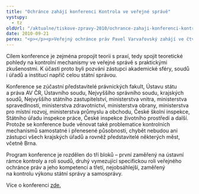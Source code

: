 ```yaml
---
title: "Ochránce zahájí konferenci Kontrola ve veřejné správě"
vystupy:
  - tz
oldUrl: "/aktualne/tiskove-zpravy-2010/ochrance-zahaji-konferenci-kontrola-ve-verejne-sprave"
date: 2010-09-21
perex: "<p></p><p>Veřejný ochránce práv Pavel Varvařovský zahájí ve čtvrtek 23. 9. dvoudenní konferenci Kontrola ve veřejné správě, která se koná v Kanceláři veřejného ochránce práv v Brně. </p>"
---
```


<!-- imported from the old website -->

<p>Cílem konference je zejména propojit teorii s praxí, tedy spojit teoretické pohledy na kontrolní mechanismy ve veřejné správě s praktickými zkušenostmi. K účasti proto byli pozváni zástupci akademické sféry, soudů i úřadů a institucí napříč celou státní správou. </p><p>Konference se zúčastní představitelé právnických fakult, Ústavu státu a práva AV ČR, Ústavního soudu, Nejvyššího správního soudu, krajských soudů, Nejvyššího státního zastupitelství, ministerstva vnitra, ministerstva spravedlnosti, ministerstva zdravotnictví, ministerstva obrany, ministerstva pro místní rozvoj, ministerstva průmyslu a obchodu, České školní inspekce, Státního úřadu inspekce práce, České inspekce životního prostředí a další. Protože se konference bude věnovat také problematice kontrolních mechanismů samostatné i přenesené působnosti, chybět nebudou ani zástupci všech krajských úřadů a rovněž představitelé některých měst, včetně Brna.</p><p>Program konference je rozdělen do tří bloků – první zaměřený na ústavní rámce kontroly a roli soudů, druhý vymezující specifickou roli veřejného ochránce práv a jeho kompetencí a třetí, nejobsáhlejší, zaměřený na kontrolu výkonu státní správy a samosprávy.</p><p>Více o konferenci <a href="https://www.ochrance.cz/nastenka/konference-kontrola-ve-verejne-sprave-23-24-9/">zde.</a></p>
